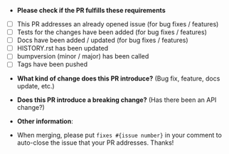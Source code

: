 * **Please check if the PR fulfills these requirements**
- [ ] This PR addresses an already opened issue (for bug fixes / features)
- [ ] Tests for the changes have been added (for bug fixes / features)
- [ ] Docs have been added / updated (for bug fixes / features)
- [ ] HISTORY.rst has been updated
- [ ] bumpversion (minor / major) has been called
- [ ] Tags have been pushed

* **What kind of change does this PR introduce?** (Bug fix, feature, docs update, etc.)


* **Does this PR introduce a breaking change?** (Has there been an API change?)


* **Other information**:


* When merging, please put `fixes #{issue number}` in your comment to auto-close the issue that your PR addresses. Thanks!
